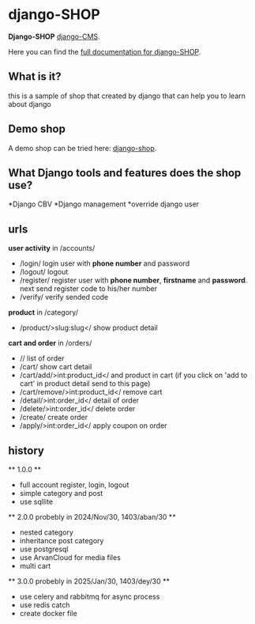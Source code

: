 # django-SHOP

**Django-SHOP** 
[django-CMS](https://www.django-cms.org/).

Here you can find the [full documentation for django-SHOP](https://shop.matinahmadi.ir/documentation).

## What is it?
this is a sample of shop that created by django that can help you to learn about django

## Demo shop
A demo shop can be tried here: [django-shop](https://shop.matinahmadi.ir/demo).

## What Django tools and features does the shop use?
*Django CBV
*Django management
*override django user


## urls

**user activity** in /accounts/
* /login/ login user with **phone number** and password
* /logout/ logout
* /register/ register user with **phone number**, **firstname** and **password**. next send register code to his/her number
* /verify/ verify sended code

**product** in /category/
* /product/&gt;slug:slug&lt;/ show product detail

**cart and order** in /orders/
* // list of order
* /cart/ show cart detail
* /cart/add/&gt;int:product_id&lt;/ and product in cart (if you click on 'add to cart' in product detail send to this page)
* /cart/remove/&gt;int:product_id&lt;/ remove cart
* /detail/&gt;int:order_id&lt;/ detail of order
* /delete/&gt;int:order_id&lt;/ delete order
* /create/ create order
* /apply/&gt;int:order_id&lt;/ apply coupon on order

## history

** 1.0.0 **

* full account register, login, logout
* simple category and post 
* use sqllite

** 2.0.0 probebly in 2024/Nov/30, 1403/aban/30 **

* nested category
* inheritance post category
* use postgresql
* use ArvanCloud for media files
* multi cart

** 3.0.0 probebly in 2025/Jan/30, 1403/dey/30 **

* use celery and rabbitmq for async process
* use redis catch
* create docker file


